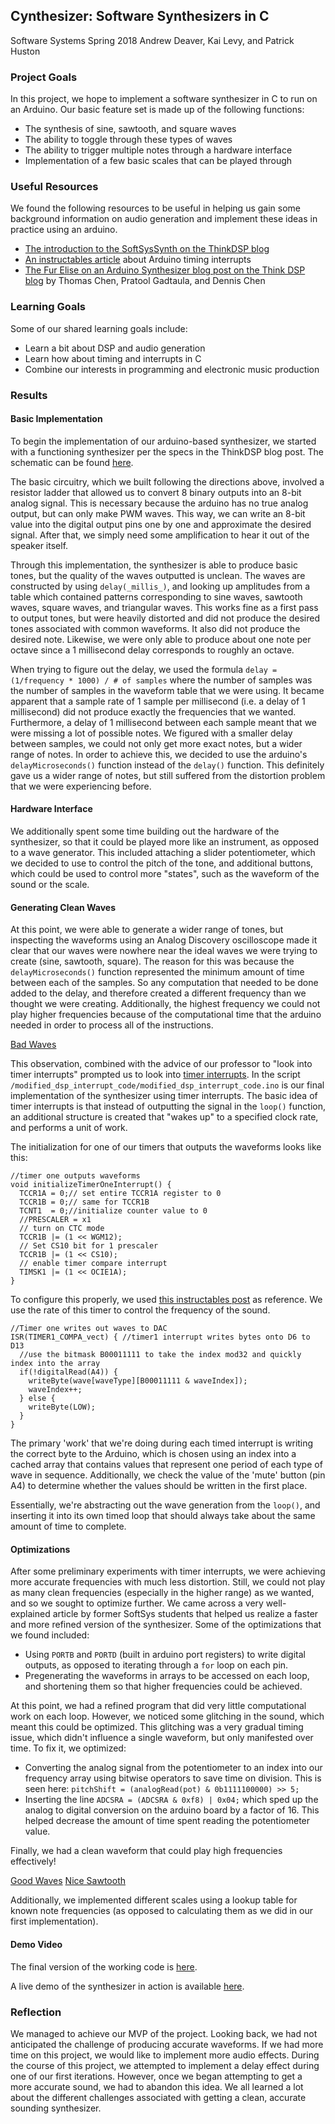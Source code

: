 ## Cynthesizer: Software Synthesizers in C

Software Systems Spring 2018
Andrew Deaver, Kai Levy, and Patrick Huston


### Project Goals
In this project, we hope to implement a software synthesizer in C to run on an Arduino. Our basic feature set is made up of the following functions:

- The synthesis of sine, sawtooth, and square waves
- The ability to toggle through these types of waves
- The ability to trigger multiple notes through a hardware interface
- Implementation of a few basic scales that can be played through

### Useful Resources

We found the following resources to be useful in helping us gain some background information on audio generation and implement these ideas in practice using an arduino. 

- [The introduction to the SoftSysSynth on the ThinkDSP blog](http://thinkdsp.blogspot.com/2014/02/build-softsyssynth.html)
- [An instructables article](http://www.instructables.com/id/Arduino-Timer-Interrupts/) about Arduino timing interrupts
- [The Fur Elise on an Arduino Synthesizer blog post on the Think DSP blog](http://thinkdsp.blogspot.com/2015/10/fur-elise-on-arduino-synthesizer.html) by Thomas Chen, Pratool Gadtaula, and Dennis Chen

### Learning Goals

Some of our shared learning goals include:

- Learn a bit about DSP and audio generation
- Learn how about timing and interrupts in C
- Combine our interests in programming and electronic music production

### Results

#### Basic Implementation

To begin the implementation of our arduino-based synthesizer, we started with a functioning synthesizer per the specs in the ThinkDSP blog post. The schematic can be found [here](http://2.bp.blogspot.com/-X8u0IGkONZQ/UwN2YYzoMAI/AAAAAAAABVY/VNkUFH2RPj0/s1600/SoftSysSynth_bb.png). 

The basic circuitry, which we built following the directions above, involved a resistor ladder that allowed us to convert 8 binary outputs into an 8-bit analog signal. This is necessary because the arduino has no true analog output, but can only make PWM waves. This way, we can write an 8-bit value into the digital output pins one by one and approximate the desired signal. After that, we simply need some amplification to hear it out of the speaker itself.

Through this implementation, the synthesizer is able to produce basic tones, but the quality of the waves outputted is unclean. The waves are constructed by using `delay(_millis_)`, and looking up amplitudes from a table which contained patterns corresponding to sine waves, sawtooth waves, square waves, and triangular waves. This works fine as a first pass to output tones, but were heavily distorted and did not produce the desired tones associated with common waveforms. It also did not produce the desired note. Likewise, we were only able to produce about one note per octave since a 1 millisecond delay corresponds to roughly an octave. 

When trying to figure out the delay, we used the formula `delay = (1/frequency * 1000) / # of samples` where the number of samples was the number of samples in the waveform table that we were using. It became apparent that a sample rate of 1 sample per millisecond (i.e. a delay of 1 millisecond) did not produce exactly the frequencies that we wanted. Furthermore, a delay of 1 millisecond between each sample meant that we were missing a lot of possible notes. We figured with a smaller delay between samples, we could not only get more exact notes, but a wider range of notes. In order to achieve this, we decided to use the arduino's `delayMicroseconds()` function instead of the `delay()` function. This definitely gave us a wider range of notes, but still suffered from the distortion problem that we were experiencing before. 

#### Hardware Interface

We additionally spent some time building out the hardware of the synthesizer, so that it could be played more like an instrument, as opposed to a wave generator. This included attaching a slider potentiometer, which we decided to use to control the pitch of the tone, and additional buttons, which could be used to control more "states", such as the waveform of the sound or the scale. 

#### Generating Clean Waves

At this point, we were able to generate a wider range of tones, but inspecting the waveforms using an Analog Discovery oscilloscope made it clear that our waves were nowhere near the ideal waves we were trying to create (sine, sawtooth, square). The reason for this was because the `delayMicroseconds()` function represented the minimum amount of time between each of the samples. So any computation that needed to be done added to the delay, and therefore created a different frequency than we thought we were creating.  Additionally, the highest frequency we could not play higher frequencies because of the computational time that the arduino needed in order to process all of the instructions.

[Bad Waves](./images/micros.png)

This observation, combined with the advice of our professor to "look into timer interrupts" prompted us to look into [timer interrupts](https://learn.adafruit.com/multi-tasking-the-arduino-part-2/timers). In the script `/modified_dsp_interrupt_code/modified_dsp_interrupt_code.ino` is our final implementation of the synthesizer using timer interrupts. The basic idea of timer interrupts is that instead of outputting the signal in the `loop()` function, an additional structure is created that "wakes up" to a specified clock rate, and performs a unit of work. 

The initialization for one of our timers that outputs the waveforms looks like this:

```
//timer one outputs waveforms
void initializeTimerOneInterrupt() {
  TCCR1A = 0;// set entire TCCR1A register to 0
  TCCR1B = 0;// same for TCCR1B
  TCNT1  = 0;//initialize counter value to 0
  //PRESCALER = x1
  // turn on CTC mode
  TCCR1B |= (1 << WGM12);
  // Set CS10 bit for 1 prescaler
  TCCR1B |= (1 << CS10);
  // enable timer compare interrupt
  TIMSK1 |= (1 << OCIE1A);
}
```

To configure this properly, we used [this instructables post](http://www.instructables.com/id/Arduino-Timer-Interrupts/) as reference. We use the rate of this timer to control the frequency of the sound. 

```
//Timer one writes out waves to DAC
ISR(TIMER1_COMPA_vect) { //timer1 interrupt writes bytes onto D6 to D13
  //use the bitmask B00011111 to take the index mod32 and quickly index into the array
  if(!digitalRead(A4)) {
    writeByte(wave[waveType][B00011111 & waveIndex]);
    waveIndex++;
  } else {
    writeByte(LOW);
  }
}
```

The primary 'work' that we're doing during each timed interrupt is writing the correct byte to the Arduino, which is chosen using an index into a cached array that contains values that represent one period of each type of wave in sequence. Additionally, we check the value of the 'mute' button (pin A4) to determine whether the values should be written in the first place. 

Essentially, we're abstracting out the wave generation from the `loop()`, and inserting it into its own timed loop that should always take about the same amount of time to complete. 

#### Optimizations

After some preliminary experiments with timer interrupts, we were achieving more accurate frequencies with much less distortion. Still, we could not play as many clean frequencies (especially in the higher range) as we wanted, and so we sought to optimize further. We came across a very well-explained article by former SoftSys students that helped us realize a faster and more refined version of the synthesizer. Some of the optimizations that we found included:
- Using `PORTB` and `PORTD` (built in arduino port registers) to write digital outputs, as opposed to iterating through a `for` loop on each pin.
- Pregenerating the waveforms in arrays to be accessed on each loop, and shortening them so that higher frequencies could be achieved.


At this point, we had a refined program that did very little computational work on each loop. However, we noticed some glitching in the sound, which meant this could be optimized. This glitching was a very gradual timing issue, which didn't influence a single waveform, but only manifested over time. To fix it, we optimized:
- Converting the analog signal from the potentiometer to an index into our frequency array using bitwise operators to save time on division. This is seen here: `pitchShift = (analogRead(pot) & 0b1111100000) >> 5;`
- Inserting the line `ADCSRA = (ADCSRA & 0xf8) | 0x04;` which sped up the analog to digital conversion on the arduino board by a factor of 16. This helped decrease the amount of time spent reading the potentiometer value.

Finally, we had a clean waveform that could play high frequencies effectively!

[Good Waves](./images/sin.png)
[Nice Sawtooth](./images/saw.png)

Additionally, we implemented different scales using a lookup table for known note frequencies (as opposed to calculating them as we did in our first implementation).

#### Demo Video

The final version of the working code is [here](../modified_dsp_interrupt_code/modified_dsp_interrupt_code.ino).

A live demo of the synthesizer in action is available [here](https://www.youtube.com/watch?v=6wRB8D1njIc).

### Reflection

We managed to achieve our MVP of the project. Looking back, we had not anticipated the challenge of producing accurate waveforms. If we had more time on this project, we would like to implement more audio effects. During the course of this project, we attempted to implement a delay effect during one of our first iterations. However, once we began attempting to get a more accurate sound, we had to abandon this idea. We all learned a lot about the different challenges associated with getting a clean, accurate sounding synthesizer. 
